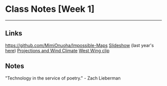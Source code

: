 # Class Notes [Week 1]

------

## Links

https://github.com/MimiOnuoha/Impossible-Maps
[Slideshow](https://mimionuoha.github.io/spring2018-digitalmapping/) (last year's [here](https://mimionuoha.github.io/spring2017-digitalmapping/weekone/#/fragments))
[Projections and Wind Climate](https://earth.nullschool.net/#current/ocean/primary/waves/winkel3/loc=7.608,-70.248)
[West Wing clip](https://www.youtube.com/watch?v=eLqC3FNNOaI)

## Notes

"Technology in the service of poetry." - Zach Lieberman

## 

